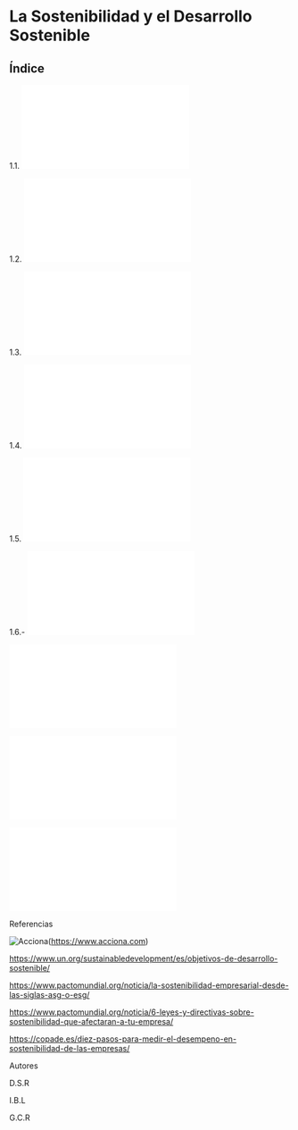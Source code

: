 # La Sostenibilidad y el Desarrollo Sostenible
## Índice
 
1.1. ![Introducción](Introduccion.md) 

1.2. ![Sostenibilidad y desarrollo sostenible](Sostenibilidad.md) 

1.3. ![¿Qué significa la sigla ASG?](ASG.md) 

1.4. ![La Agenda 2030 y los ODS](Agenda2030yODS.md) 

1.5. ![Marco normativo y regulador de la sostenibilidad en Europa](MarcoNormativo.md) 

1.6.- ![Evaluación del desempeño en sostenibilidad de las empresas](Evaluacion.md) 

![Conclusiones](Conclusiones.md)

![Mapa conceptual](MapaConceptual.md)

![Glosario](Glosario.md)

Referencias

![Acciona](https://www.google.com/url?sa=i&url=https%3A%2F%2Fworldvectorlogo.com%2Fes%2Flogo%2Facciona-logo&psig=AOvVaw189CovcRGtmFXAl7I5GfOj&ust=1731500497029000&source=images&cd=vfe&opi=89978449&ved=0CBQQjRxqFwoTCPjnipLk1okDFQAAAAAdAAAAABAE)(https://www.acciona.com)

https://www.un.org/sustainabledevelopment/es/objetivos-de-desarrollo-sostenible/

https://www.pactomundial.org/noticia/la-sostenibilidad-empresarial-desde-las-siglas-asg-o-esg/

https://www.pactomundial.org/noticia/6-leyes-y-directivas-sobre-sostenibilidad-que-afectaran-a-tu-empresa/

https://copade.es/diez-pasos-para-medir-el-desempeno-en-sostenibilidad-de-las-empresas/

Autores

D.S.R

I.B.L

G.C.R
